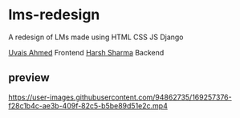 # lms-redesign
A redesign of LMs made using HTML CSS JS Django 


[Uvais Ahmed](https://github.com/uvais2929) Frontend
[Harsh Sharma](https://github.com/harrycodeswhileworldsleeps) Backend


## preview 




https://user-images.githubusercontent.com/94862735/169257376-f28c1b4c-ae3b-409f-82c5-b5be89d51e2c.mp4

